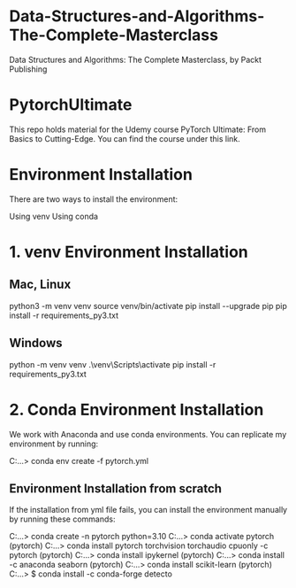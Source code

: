 


# Data-Structures-and-Algorithms-The-Complete-Masterclass
Data Structures and Algorithms: The Complete Masterclass, by Packt Publishing 

# PytorchUltimate
This repo holds material for the Udemy course PyTorch Ultimate: From Basics to Cutting-Edge. You can find the course under this link.

# Environment Installation
There are two ways to install the environment:

Using venv
Using conda

# 1. venv Environment Installation
## Mac, Linux
python3 -m venv venv
source venv/bin/activate
pip install --upgrade pip
pip install -r requirements_py3.txt
## Windows
python -m venv venv
.\venv\Scripts\activate
pip install -r requirements_py3.txt

# 2. Conda Environment Installation
We work with Anaconda and use conda environments. You can replicate my environment by running:

C:\...> conda env create -f pytorch.yml

## Environment Installation from scratch
If the installation from yml file fails, you can install the environment manually by running these commands:

C:\...> conda create -n pytorch python=3.10
C:\...> conda activate pytorch
(pytorch) C:\...> conda install pytorch torchvision torchaudio cpuonly -c pytorch
(pytorch) C:\...> conda install ipykernel
(pytorch) C:\...> conda install -c anaconda seaborn
(pytorch) C:\...> conda install scikit-learn
(pytorch) C:\...> $ conda install -c conda-forge detecto
